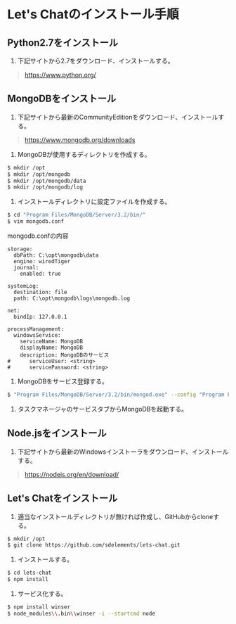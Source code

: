 # Let's Chatのインストール手順

## Python2.7をインストール
1. 下記サイトから2.7をダウンロード、インストールする。
 > https://www.python.org/

## MongoDBをインストール
1. 下記サイトから最新のCommunityEditionをダウンロード、インストールする。
 > https://www.mongodb.org/downloads

1. MongoDBが使用するディレクトリを作成する。

  ~~~bash
  $ mkdir /opt
  $ mkdir /opt/mongodb
  $ mkdir /opt/mongodb/data
  $ mkdir /opt/mongodb/log
  ~~~

1. インストールディレクトリに設定ファイルを作成する。

  ~~~bash
  $ cd "Program Files/MongoDB/Server/3.2/bin/"
  $ vim mongodb.conf
  ~~~

  mongodb.confの内容

  ~~~
  storage:                                     
    dbPath: C:\opt\mongodb\data                
    engine: wiredTiger                         
    journal:                                   
      enabled: true                            

  systemLog:                                   
    destination: file                          
    path: C:\opt\mongodb\logs\mongodb.log      

  net:                                         
    bindIp: 127.0.0.1                          

  processManagement:                           
    windowsService:                            
      serviceName: MongoDB                     
      displayName: MongoDB                     
      description: MongoDBのサービス                
  #      serviceUser: <string>                 
  #      servicePassword: <string>             
  ~~~

1. MongoDBをサービス登録する。

  ~~~bash
  $ "Program Files/MongoDB/Server/3.2/bin/mongod.exe" --config "Program Files/MongoDB/Server/3.2/bin/mongodb.conf" --install
  ~~~

1. タスクマネージャのサービスタブからMongoDBを起動する。

## Node.jsをインストール
1. 下記サイトから最新のWindowsインストーラをダウンロード、インストールする。
 > https://nodejs.org/en/download/

## Let's Chatをインストール
1. 適当なインストールディレクトリが無ければ作成し、GitHubからcloneする。

  ~~~bash
  $ mkdir /opt
  $ git clone https://github.com/sdelements/lets-chat.git
  ~~~

1. インストールする。

  ~~~bash
  $ cd lets-chat
  $ npm install
  ~~~

1. サービス化する。

  ~~~bash
  $ npm install winser
  $ node_modules\\.bin\\winser -i --startcmd node
  ~~~
